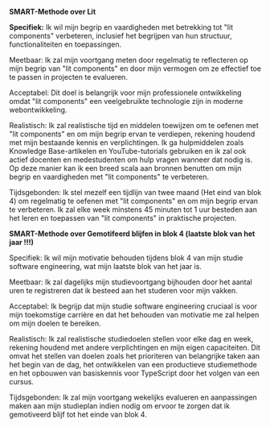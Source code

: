 **SMART-Methode over Lit**

**Specifiek:** Ik wil mijn begrip en vaardigheden met betrekking tot "lit components" verbeteren, inclusief het begrijpen van hun structuur, functionaliteiten en toepassingen.

Meetbaar: Ik zal mijn voortgang meten door regelmatig te reflecteren op mijn begrip van "lit components" en door mijn vermogen om ze effectief toe te passen in projecten te evalueren.

Acceptabel: Dit doel is belangrijk voor mijn professionele ontwikkeling omdat "lit components" een veelgebruikte technologie zijn in moderne webontwikkeling.

Realistisch: Ik zal realistische tijd en middelen toewijzen om te oefenen met "lit components" en om mijn begrip ervan te verdiepen, rekening houdend met mijn bestaande kennis en verplichtingen. Ik ga hulpmiddelen zoals Knowledge Base-artikelen en YouTube-tutorials gebruiken en ik zal ook actief docenten en medestudenten om hulp vragen wanneer dat nodig is. Op deze manier kan ik een breed scala aan bronnen benutten om mijn begrip en vaardigheden met "lit components" te verbeteren.

Tijdsgebonden: Ik stel mezelf een tijdlijn van twee maand (Het eind van blok 4) om regelmatig te oefenen met "lit components" en om mijn begrip ervan te verbeteren. Ik zal elke week minstens  45 minuten tot 1 uur besteden aan het leren en toepassen van "lit components" in praktische projecten.



**SMART-Methode over Gemotifeerd blijfen in blok 4 (laatste blok van het jaar !!!)**

Specifiek: Ik wil mijn motivatie behouden tijdens blok 4 van mijn studie software engineering, wat mijn laatste blok van het jaar is.

Meetbaar: Ik zal dagelijks mijn studievoortgang bijhouden door het aantal uren te registreren dat ik besteed aan het studeren voor mijn vakken.

Acceptabel: Ik begrijp dat mijn studie software engineering cruciaal is voor mijn toekomstige carrière en dat het behouden van motivatie me zal helpen om mijn doelen te bereiken.

Realistisch: Ik zal realistische studiedoelen stellen voor elke dag en week, rekening houdend met andere verplichtingen en mijn eigen capaciteiten. Dit omvat het stellen van doelen zoals het prioriteren van belangrijke taken aan het begin van de dag, het ontwikkelen van een productieve studiemethode en het opbouwen van basiskennis voor TypeScript door het volgen van een cursus.

Tijdsgebonden: Ik zal mijn voortgang wekelijks evalueren en aanpassingen maken aan mijn studieplan indien nodig om ervoor te zorgen dat ik gemotiveerd blijf tot het einde van blok 4.


